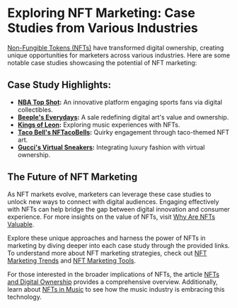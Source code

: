 # Exploring NFT Marketing: Case Studies from Various Industries

[Non-Fungible Tokens (NFTs)](https://en.wikipedia.org/wiki/Non-fungible_token) have transformed digital ownership, creating unique opportunities for marketers across various industries. Here are some notable case studies showcasing the potential of NFT marketing:

## Case Study Highlights:

- **[NBA Top Shot](https://nba.dapperlabs.com/):** An innovative platform engaging sports fans via digital collectibles.
- **[Beeple's Everydays](https://www.christies.com/features/Monumental-collage-by-Beeple-is-first-purely-digital-artwork-NFT-11510-7.aspx):** A sale redefining digital art's value and ownership.
- **[Kings of Leon](https://www.rollingstone.com/pro/news/kings-of-leon-when-you-see-yourself-album-nft-crypto-1135192/):** Exploring music experiences with NFTs.
- **[Taco Bell's NFTacoBells](https://www.cnbc.com/2021/03/09/taco-bell-makes-nft-history-with-digital-taco-bells-on-rarible-marketplace.html):** Quirky engagement through taco-themed NFT art.
- **[Gucci's Virtual Sneakers](https://www.voguebusiness.com/technology/gucci-digital-sneakers-for-sale-for-1249):** Integrating luxury fashion with virtual ownership.

## The Future of NFT Marketing

As NFT markets evolve, marketers can leverage these case studies to unlock new ways to connect with digital audiences. Engaging effectively with NFTs can help bridge the gap between digital innovation and consumer experience. For more insights on the value of NFTs, visit [Why Are NFTs Valuable](https://www.license-token.com/wiki/why-are-nf-ts-valuable).

Explore these unique approaches and harness the power of NFTs in marketing by diving deeper into each case study through the provided links. To understand more about NFT marketing strategies, check out [NFT Marketing Trends](https://www.license-token.com/wiki/nft-marketing-trends) and [NFT Marketing Tools](https://www.license-token.com/wiki/nft-marketing-tools).

For those interested in the broader implications of NFTs, the article [NFTs and Digital Ownership](https://www.license-token.com/wiki/nf-ts-and-digital-ownership) provides a comprehensive overview. Additionally, learn about [NFTs in Music](https://www.license-token.com/wiki/nf-ts-in-music) to see how the music industry is embracing this technology.
